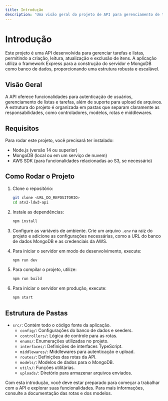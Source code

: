 ```yaml
---
title: Introdução
description: 'Uma visão geral do projeto de API para gerenciamento de tarefas e listas.'
---
```


# Introdução

Este projeto é uma API desenvolvida para gerenciar tarefas e listas, permitindo a criação, leitura, atualização e exclusão de itens. A aplicação utiliza o framework Express para a construção do servidor e MongoDB como banco de dados, proporcionando uma estrutura robusta e escalável.

## Visão Geral

A API oferece funcionalidades para autenticação de usuários, gerenciamento de listas e tarefas, além de suporte para upload de arquivos. A estrutura do projeto é organizada em pastas que separam claramente as responsabilidades, como controladores, modelos, rotas e middlewares.

## Requisitos

Para rodar este projeto, você precisará ter instalado:

- Node.js (versão 14 ou superior)
- MongoDB (local ou em um serviço de nuvem)
- AWS SDK (para funcionalidades relacionadas ao S3, se necessário)

## Como Rodar o Projeto

1. Clone o repositório:
   ```bash
   git clone <URL_DO_REPOSITORIO>
   cd atv2-ldw3-api
   ```

2. Instale as dependências:
   ```bash
   npm install
   ```

3. Configure as variáveis de ambiente. Crie um arquivo `.env` na raiz do projeto e adicione as configurações necessárias, como a URL do banco de dados MongoDB e as credenciais da AWS.

4. Para iniciar o servidor em modo de desenvolvimento, execute:
   ```bash
   npm run dev
   ```

5. Para compilar o projeto, utilize:
   ```bash
   npm run build
   ```

6. Para iniciar o servidor em produção, execute:
   ```bash
   npm start
   ```

## Estrutura de Pastas

- `src/`: Contém todo o código fonte da aplicação.
  - `config/`: Configurações do banco de dados e seeders.
  - `controllers/`: Lógica de controle para as rotas.
  - `enums/`: Enumerações utilizadas no projeto.
  - `interfaces/`: Definições de interfaces TypeScript.
  - `middlewares/`: Middlewares para autenticação e upload.
  - `routes/`: Definições das rotas da API.
  - `models/`: Modelos de dados para o MongoDB.
  - `utils/`: Funções utilitárias.
  - `uploads/`: Diretório para armazenar arquivos enviados.

Com esta introdução, você deve estar preparado para começar a trabalhar com a API e explorar suas funcionalidades. Para mais informações, consulte a documentação das rotas e dos modelos.
